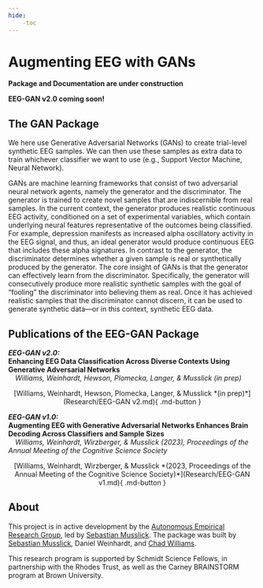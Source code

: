 ```yaml
---
hide:
    -toc
---
```


# Augmenting EEG with GANs

**Package and Documentation are under construction**

**EEG-GAN v2.0 coming soon!**

## <b>The GAN Package</b>

We here use Generative Adversarial Networks (GANs) to create trial-level synthetic EEG samples. We can then use these samples as extra data to train whichever classifier we want to use (e.g.,  Support Vector Machine, Neural Network).

GANs are machine learning frameworks that consist of two adversarial neural network agents, namely the generator and the discriminator. The generator is trained to create novel samples that are indiscernible from real samples. In the current context, the generator produces realistic continuous EEG activity, conditioned on a set of experimental variables, which contain underlying neural features representative of the outcomes being classified. For example, depression manifests as increased alpha oscillatory activity in the EEG signal, and thus, an ideal generator would produce continuous EEG that includes these alpha signatures. In contrast to the generator, the discriminator determines whether a given sample is real or synthetically produced by the generator. The core insight of GANs is that the generator can effectively learn from the discriminator. Specifically, the generator will consecutively produce more realistic synthetic samples with the goal of “fooling” the discriminator into believing them as real. Once it has achieved realistic samples that the discriminator cannot discern, it can be used to generate synthetic data—or in this context, synthetic EEG data.

## <b>Publications of the EEG-GAN Package</b>

<i><b>EEG-GAN v2.0:</b></i><br>
<b>Enhancing EEG Data Classification Across Diverse Contexts Using Generative Adversarial Networks</b><br>
&emsp;*Williams, Weinhardt, Hewson, Plomecka, Langer, & Musslick (*in prep*)*<br>
<center>[Williams, Weinhardt, Hewson, Plomecka, Langer, & Musslick *(in prep)*](Research/EEG-GAN v2.md){ .md-button }</center>

<i><b>EEG-GAN v1.0:</b></i><br>
<b>Augmenting EEG with Generative Adversarial Networks Enhances Brain Decoding Across Classifiers and Sample Sizes</b><br>
&emsp;*Williams, Weinhardt, Wirzberger, & Musslick (*2023*),  Proceedings of the Annual Meeting of the Cognitive Science Society*<br>
<center>[Williams, Weinhardt, Wirzberger, & Musslick *(2023, Proceedings of the Annual Meeting of the Cognitive Science Society)*](Research/EEG-GAN v1.md){ .md-button }</center>

## <b>About</b>

This project is in active development by the [Autonomous Empirical Research Group](https://musslick.github.io/AER_website/Research.html), led by [Sebastian Musslick](https://smusslick.com). The package was built by [Sebastian Musslick](https://smusslick.com), Daniel Weinhardt, and [Chad Williams](http://www.chadcwilliams.com).

This research program is supported by Schmidt Science Fellows, in partnership with the Rhodes Trust, as well as the Carney BRAINSTORM program at Brown University.


